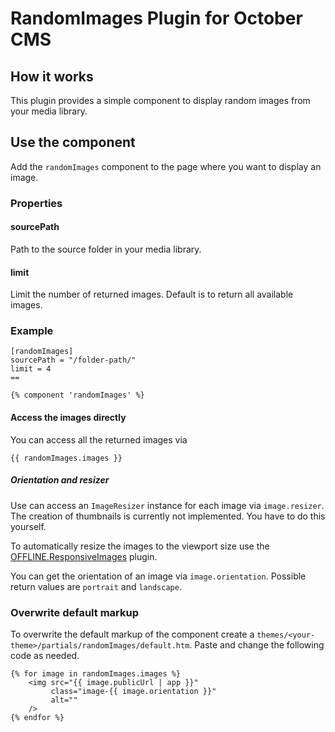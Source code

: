 # RandomImages Plugin for October CMS

## How it works

This plugin provides a simple component to display random images from your media library.

## Use the component

Add the `randomImages` component to the page where you want to display an image.

### Properties

#### sourcePath

Path to the source folder in your media library.

#### limit

Limit the number of returned images. Default is to return all available images.

### Example

```
[randomImages]
sourcePath = "/folder-path/"
limit = 4
==

{% component 'randomImages' %}
```

#### Access the images directly

You can access all the returned images via

```
{{ randomImages.images }}
```

##### Orientation and resizer

Use can access an `ImageResizer` instance for each image via `image.resizer`. The creation of thumbnails is currently not implemented. You have to do this yourself. 

To automatically resize the images to the viewport size use the [OFFLINE.ResponsiveImages](http://octobercms.com/plugin/offline-responsiveimages) plugin.

You can get the orientation of an image via `image.orientation`. Possible return values are `portrait` and `landscape`.

### Overwrite default markup

To overwrite the default markup of the component create a
`themes/<your-theme>/partials/randomImages/default.htm`. Paste and change the following code as needed.

```
{% for image in randomImages.images %}
    <img src="{{ image.publicUrl | app }}"
         class="image-{{ image.orientation }}"
         alt=""
    />
{% endfor %}
```